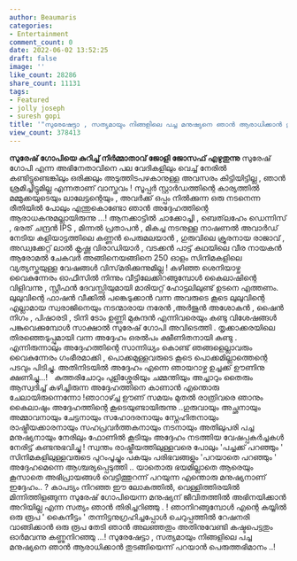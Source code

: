```yaml
---
author: Beaumaris
categories:
- Entertainment
comment_count: 0
date: 2022-06-02 13:52:25
draft: false
image: ''
like_count: 28286
share_count: 11131
tags:
- Featured
- jolly joseph
- suresh gopi
title: '"സുരേഷേട്ടാ , സത്യമായും നിങ്ങളിലെ പച്ച മനുഷ്യനെ ഞാൻ ആരാധിക്കാൻ തുടങ്ങി"'
view_count: 378413
---
```


**സുരേഷ് ഗോപിയെ കുറിച്ച് നിർമ്മാതാവ് ജോളി ജോസഫ് എഴുതുന്നു** സുരേഷ് ഗോപി എന്ന അഭിനേതാവിനെ പല വേദികളിലും വെച്ച് നേരിൽ കണ്ടിട്ടുണ്ടെങ്കിലും ഒരിക്കലും അടുത്തിടപഴകാനുള്ള അവസരം കിട്ടിയിട്ടില്ല , ഞാൻ ശ്രമിച്ചിട്ടുമില്ല എന്നതാണ് വാസ്തവം ! സൂപ്പർ സ്റ്റാർഡത്തിന്റെ കാര്യത്തിൽ മമ്മുക്കയുടെയും ലാലേട്ടന്റെയും , അവർക്ക് ഒപ്പം നിൽക്കുന്ന ഒരു നടനെന്ന രീതിയിൽ പോലും എന്തുകൊണ്ടോ ഞാൻ അദ്ദേഹത്തിന്റെ ആരാധകനുമല്ലായിരുന്നു ...! ആനക്കാട്ടിൽ ചാക്കോച്ചി , ബെത്‌ലഹേം ഡെന്നിസ് , ഭരത് ചന്ദ്രൻ IPS , മിന്നൽ പ്രതാപൻ , മികച്ച നടനുള്ള നാഷണൽ അവാർഡ്‌ നേടിയ കളിയാട്ടത്തിലെ കണ്ണൻ പെരുമലയാൻ , ഗുരുവിലെ ക്രൂരനായ രാജാവ് , അഡ്വക്കേറ്റ് ലാൽ കൃഷ്ണ വിരാഡിയാർ , വടക്കൻ പാട്ട് കഥയിലെ വീര നായകൻ ആരോമൽ ചേകവർ അങ്ങിനെയങ്ങിനെ 250 ഓളം സിനിമകളിലെ വ്യത്യസ്തയുള്ള വേഷങ്ങൾ വിസ്‌മരിക്കുന്നുമില്ല ! കഴിഞ്ഞ ശെനിയാഴ്ച വൈകുന്നേരം ഓഫീസിൽ നിന്നും വീട്ടിലേക്കിറങ്ങുമ്പോൾ കൈലാഷിന്റെ വിളിവന്നു , സ്റ്റീഫൻ ദേവസ്സിയുമായി മാരിയറ്റ് ഹോട്ടലിലുണ്ട് ഉടനെ എത്തണം. ലുലുവിന്റെ ഫാഷൻ വീക്കിൽ പങ്കെടുക്കാൻ വന്ന അവരുടെ കൂടെ ലുലുവിന്റെ എല്ലാമായ സ്വരാജിനെയും നടന്മാരായ നരേൻ ,അർജുൻ അശോകൻ , ഷൈൻ നിഗം , പിഷാരടി , ടിനി ടോം ഉണ്ണി മുകുന്ദൻ എന്നിവരെയും കണ്ടു വിശേഷങ്ങൾ പങ്കുവെക്കുമ്പോൾ സാക്ഷാൽ സുരേഷ് ഗോപി അവിടെത്തി . തൃക്കാക്കരയിലെ തിരഞ്ഞെടുപ്പുമായി വന്ന അദ്ദേഹം ഒരൽപം ക്ഷീണിതനായി കണ്ടു . എന്നിരുന്നാലും അദ്ദേഹത്തിന്റെ സാന്നിധ്യം കൊണ്ട് ഞങ്ങളെല്ലാവരും വൈകുന്നേരം ഗംഭീരമാക്കി , പൊക്കമുള്ളവരുടെ കൂടെ പൊക്കമില്ലാത്തെന്റെ പടവും പിടിച്ചു. അതിനിടയിൽ അദ്ദേഹം എന്നെ ഞായറാഴ്ച ഉച്ചക്ക് ഊണിനു ക്ഷണിച്ചു...! &nbsp; കുത്തരിചോറും പുളിശ്ശേരിയും ചമ്മന്തിയും അച്ചാറും തൈരും ആസ്വദിച്ച് കഴിച്ചിരുന്ന അദ്ദേഹത്തിനെ കാണാൻ എന്തൊരു ചേലായിരുന്നെന്നോ !ഞാറാഴ്ച്ച ഊണ് സമയം മുതൽ രാത്രിവരെ ഞാനും കൈലാഷും അദ്ദേഹത്തിന്റെ കൂടെയുണ്ടായിരുന്നു ..ഗുരുവായും അച്ഛനായും അമ്മാവനായും ചേട്ടനായും സഹോദരനായും സ്നേഹിതനായും രാഷ്ട്രീയക്കാരനായും സഹപ്രവർത്തകനായും നടനായും അതിലുപരി പച്ച മനുഷ്യനായും നേരിലും ഫോണിൽ കൂടിയും അദ്ദേഹം നടത്തിയ വേഷപ്പകർച്ചകൾ നേരിട്ട് കണ്ടനുഭവിച്ചു ! സ്വന്തം രാഷ്ട്രീയത്തിലുള്ളവരെ പോലും 'പച്ചക്ക് പറഞ്ഞും ' സിനിമകളിലുള്ളവരുടെ പുറംപൂച്ചും പകയും പരിഭവങ്ങളും 'പറയാതെ പറഞ്ഞും ' അദ്ദേഹമെന്നെ ആശ്ചര്യപ്പെടുത്തി .. യാതൊരു ഭയമില്ലാതെ ആരെയും കൂസാതെ അഭിപ്രായങ്ങൾ വെട്ടിത്തുറന്ന് പറയുന്ന എന്തൊരു മനുഷ്യനാണ് ഇദ്ദേഹം.. ? കാപട്യം നിറഞ്ഞ ഈ ലോകത്തിൽ, വെള്ളിത്തിരയിൽ മിന്നിത്തിളങ്ങുന്ന സുരേഷ് ഗോപിയെന്ന മനുഷ്യന് ജീവിതത്തിൽ അഭിനയിക്കാൻ അറിയില്ല എന്ന സത്യം ഞാൻ തിരിച്ചറിഞ്ഞു . ! ഞാനിറങ്ങുമ്പോൾ എന്റെ കയ്യിൽ ഒരു രൂപ ' കൈനീട്ടം ' തന്നിട്ടനുഗ്രഹിച്ചപ്പോൾ ചെറുപ്പത്തിൽ റേഷനരി വാങ്ങിക്കാൻ ഒരു രൂപ തേടി ഞാൻ അലഞ്ഞതും അതിനുവേണ്ടി കഷ്ടപെട്ടതും ഓർമവന്നു കണ്ണുനിറഞ്ഞു ...! സുരേഷേട്ടാ , സത്യമായും നിങ്ങളിലെ പച്ച മനുഷ്യനെ ഞാൻ ആരാധിക്കാൻ തുടങ്ങിയെന്ന് പറയാൻ പെരുത്തഭിമാനം ..!